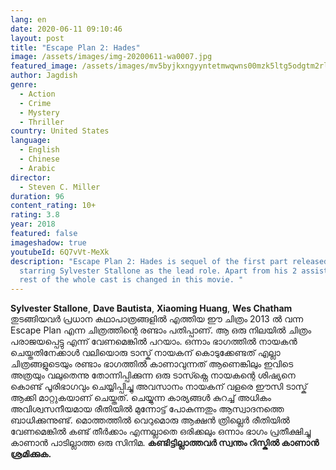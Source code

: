 ```yaml
---
lang: en
date: 2020-06-11 09:10:46
layout: post
title: "Escape Plan 2: Hades"
image: /assets/images/img-20200611-wa0007.jpg
featured_image: /assets/images/mv5byjkxngyyntetmwqwns00mzk5ltg5odgtm2rlyzzlmdg5mjrlxkeyxkfqcgdeqxvymtyzmdm0ntu-._v1_ql50_sy1000_cr0-0-721-1000_al_.jpg
author: Jagdish
genre:
  - Action
  - Crime
  - Mystery
  - Thriller
country: United States
language:
  - English
  - Chinese
  - Arabic
director:
  - Steven C. Miller
duration: 96
content_rating: 10+
rating: 3.8
year: 2018
featured: false
imageshadow: true
youtubeId: 6Q7vVt-MeXk
description: "Escape Plan 2: Hades is sequel of the first part released in 2013
  starring Sylvester Stallone as the lead role. Apart from his 2 assistants,
  rest of the whole cast is changed in this movie. "
---
```

**Sylvester Stallone**, **Dave Bautista**, **Xiaoming Huang**, **Wes Chatham** തുടങ്ങിയവർ പ്രധാന കഥാപാത്രങ്ങളിൽ എത്തിയ ഈ ചിത്രം 2013 ൽ വന്ന Escape Plan എന്ന ചിത്രത്തിന്റെ രണ്ടാം പതിപ്പാണ്. ആ ഒരു നിലയിൽ ചിത്രം പരാജയപ്പെട്ടു എന്ന് വേണമെങ്കിൽ പറയാം. ഒന്നാം ഭാഗത്തിൽ നായകൻ ചെയ്തതിനേക്കാൾ വലിയൊരു ടാസ്ക് നായകന് കൊടുക്കേണ്ടത് എല്ലാ ചിത്രങ്ങളുടെയും രണ്ടാം ഭാഗത്തിൽ കാണാവുന്നത് ആണെങ്കിലും ഇവിടെ അത്രയും വലുതെന്നു തോന്നിപ്പിക്കുന്ന ഒരു ടാസ്ക്നെ നായകന്റെ ശിഷ്യനെ കൊണ്ട് പൂരിഭാഗവും ചെയ്യിപ്പിച്ചു അവസാനം നായകന് വളരെ ഈസി ടാസ്ക് ആക്കി മാറ്റുകയാണ് ചെയ്തത്. ചെയ്യുന്ന കാര്യങ്ങൾ കുറച്ച് അധികം അവിശ്വസനീയമായ രീതിയിൽ മുന്നോട്ട് പോകുന്നതും ആസ്വാദനത്തെ ബാധിക്കുന്നുണ്ട്.
മൊത്തത്തിൽ വെറുമൊരു ആക്ഷൻ ത്രില്ലെർ രീതിയിൽ വേണമെങ്കിൽ കണ്ട് തീർക്കാം എന്നല്ലാതെ ഒരിക്കലും ഒന്നാം ഭാഗം പ്രതീക്ഷിച്ചു കാണാൻ പാടില്ലാത്ത ഒരു സിനിമ. **കണ്ടിട്ടില്ലാത്തവർ സ്വന്തം റിസ്കിൽ  കാണാൻ ശ്രമിക്കുക.**
